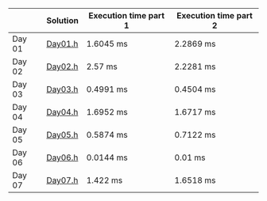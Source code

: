 |	| Solution 	| Execution time part 1	 | Execution time part 2	|
|---------|---|---|---|
| Day 01	|[Day01.h](tasks/Day01.h)	| 1.6045 ms	 | 2.2869 ms	 |
| Day 02	|[Day02.h](tasks/Day02.h)	| 2.57 ms	 | 2.2281 ms	 |
| Day 03	|[Day03.h](tasks/Day03.h)	| 0.4991 ms	 | 0.4504 ms	 |
| Day 04	|[Day04.h](tasks/Day04.h)	| 1.6952 ms	 | 1.6717 ms	 |
| Day 05	|[Day05.h](tasks/Day05.h)	| 0.5874 ms	 | 0.7122 ms	 |
| Day 06	|[Day06.h](tasks/Day06.h)	| 0.0144 ms	 | 0.01 ms	 |
| Day 07	|[Day07.h](tasks/Day07.h)	| 1.422 ms	 | 1.6518 ms	 |
